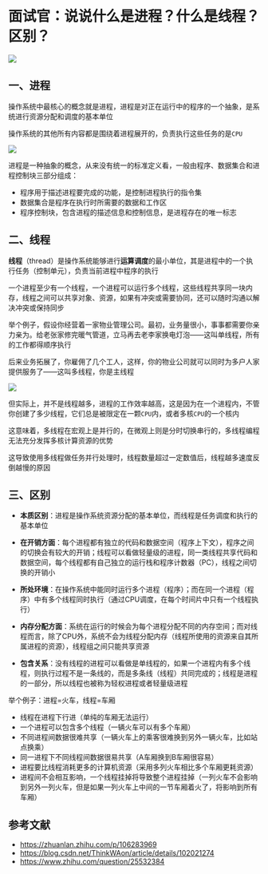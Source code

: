 # 面试官：说说什么是进程？什么是线程？区别？

 


![](https://static.vue-js.com/f414d8a0-02f6-11ec-a752-75723a64e8f5.png)



## 一、进程

操作系统中最核心的概念就是进程，进程是对正在运行中的程序的一个抽象，是系统进行资源分配和调度的基本单位

操作系统的其他所有内容都是围绕着进程展开的，负责执行这些任务的是`CPU`

 

![](https://static.vue-js.com/3ff146b0-02f6-11ec-8e64-91fdec0f05a1.png)



进程是一种抽象的概念，从来没有统一的标准定义看，一般由程序、数据集合和进程控制块三部分组成：

- 程序用于描述进程要完成的功能，是控制进程执行的指令集
- 数据集合是程序在执行时所需要的数据和工作区
- 程序控制块，包含进程的描述信息和控制信息，是进程存在的唯一标志


## 二、线程

**线程**（thread）是操作系统能够进行**运算调度**的最小单位，其是进程中的一个执行任务（控制单元），负责当前进程中程序的执行

一个进程至少有一个线程，一个进程可以运行多个线程，这些线程共享同一块内存，线程之间可以共享对象、资源，如果有冲突或需要协同，还可以随时沟通以解决冲突或保持同步

举个例子，假设你经营着一家物业管理公司。最初，业务量很小，事事都需要你亲力亲为。给老张家修完暖气管道，立马再去老李家换电灯泡——这叫单线程，所有的工作都得顺序执行

后来业务拓展了，你雇佣了几个工人，这样，你的物业公司就可以同时为多户人家提供服务了——这叫多线程，你是主线程

 

![](https://static.vue-js.com/63de34c0-02f6-11ec-a752-75723a64e8f5.png)

但实际上，并不是线程越多，进程的工作效率越高，这是因为在一个进程内，不管你创建了多少线程，它们总是被限定在一颗`CPU`内，或者多核`CPU`的一个核内

这意味着，多线程在宏观上是并行的，在微观上则是分时切换串行的，多线程编程无法充分发挥多核计算资源的优势

这导致使用多线程做任务并行处理时，线程数量超过一定数值后，线程越多速度反倒越慢的原因



## 三、区别

- **本质区别**：进程是操作系统资源分配的基本单位，而线程是任务调度和执行的基本单位

- **在开销方面**：每个进程都有独立的代码和数据空间（程序上下文），程序之间的切换会有较大的开销；线程可以看做轻量级的进程，同一类线程共享代码和数据空间，每个线程都有自己独立的运行栈和程序计数器（PC），线程之间切换的开销小

- **所处环境**：在操作系统中能同时运行多个进程（程序）；而在同一个进程（程序）中有多个线程同时执行（通过CPU调度，在每个时间片中只有一个线程执行）

- **内存分配方面**：系统在运行的时候会为每个进程分配不同的内存空间；而对线程而言，除了CPU外，系统不会为线程分配内存（线程所使用的资源来自其所属进程的资源），线程组之间只能共享资源

- **包含关系**：没有线程的进程可以看做是单线程的，如果一个进程内有多个线程，则执行过程不是一条线的，而是多条线（线程）共同完成的；线程是进程的一部分，所以线程也被称为轻权进程或者轻量级进程


举个例子：进程=火车，线程=车厢

- 线程在进程下行进（单纯的车厢无法运行）
- 一个进程可以包含多个线程（一辆火车可以有多个车厢）
- 不同进程间数据很难共享（一辆火车上的乘客很难换到另外一辆火车，比如站点换乘）
- 同一进程下不同线程间数据很易共享（A车厢换到B车厢很容易）
- 进程要比线程消耗更多的计算机资源（采用多列火车相比多个车厢更耗资源）
- 进程间不会相互影响，一个线程挂掉将导致整个进程挂掉（一列火车不会影响到另外一列火车，但是如果一列火车上中间的一节车厢着火了，将影响到所有车厢）


## 参考文献

- https://zhuanlan.zhihu.com/p/106283969
- https://blog.csdn.net/ThinkWAon/article/details/102021274
- https://www.zhihu.com/question/25532384
